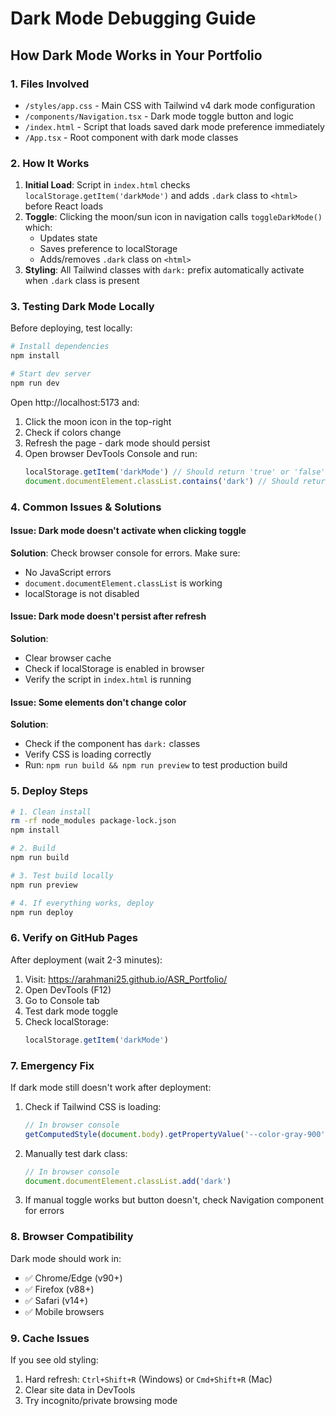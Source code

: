 # Dark Mode Debugging Guide

## How Dark Mode Works in Your Portfolio

### 1. **Files Involved**
- `/styles/app.css` - Main CSS with Tailwind v4 dark mode configuration
- `/components/Navigation.tsx` - Dark mode toggle button and logic
- `/index.html` - Script that loads saved dark mode preference immediately
- `/App.tsx` - Root component with dark mode classes

### 2. **How It Works**
1. **Initial Load**: Script in `index.html` checks `localStorage.getItem('darkMode')` and adds `.dark` class to `<html>` before React loads
2. **Toggle**: Clicking the moon/sun icon in navigation calls `toggleDarkMode()` which:
   - Updates state
   - Saves preference to localStorage
   - Adds/removes `.dark` class on `<html>`
3. **Styling**: All Tailwind classes with `dark:` prefix automatically activate when `.dark` class is present

### 3. **Testing Dark Mode Locally**

Before deploying, test locally:

```bash
# Install dependencies
npm install

# Start dev server
npm run dev
```

Open http://localhost:5173 and:
1. Click the moon icon in the top-right
2. Check if colors change
3. Refresh the page - dark mode should persist
4. Open browser DevTools Console and run:
   ```javascript
   localStorage.getItem('darkMode') // Should return 'true' or 'false'
   document.documentElement.classList.contains('dark') // Should return true/false
   ```

### 4. **Common Issues & Solutions**

#### Issue: Dark mode doesn't activate when clicking toggle
**Solution**: Check browser console for errors. Make sure:
- No JavaScript errors
- `document.documentElement.classList` is working
- localStorage is not disabled

#### Issue: Dark mode doesn't persist after refresh
**Solution**: 
- Clear browser cache
- Check if localStorage is enabled in browser
- Verify the script in `index.html` is running

#### Issue: Some elements don't change color
**Solution**: 
- Check if the component has `dark:` classes
- Verify CSS is loading correctly
- Run: `npm run build && npm run preview` to test production build

### 5. **Deploy Steps**

```bash
# 1. Clean install
rm -rf node_modules package-lock.json
npm install

# 2. Build
npm run build

# 3. Test build locally
npm run preview

# 4. If everything works, deploy
npm run deploy
```

### 6. **Verify on GitHub Pages**

After deployment (wait 2-3 minutes):
1. Visit: https://arahmani25.github.io/ASR_Portfolio/
2. Open DevTools (F12)
3. Go to Console tab
4. Test dark mode toggle
5. Check localStorage:
   ```javascript
   localStorage.getItem('darkMode')
   ```

### 7. **Emergency Fix**

If dark mode still doesn't work after deployment:

1. Check if Tailwind CSS is loading:
   ```javascript
   // In browser console
   getComputedStyle(document.body).getPropertyValue('--color-gray-900')
   ```

2. Manually test dark class:
   ```javascript
   // In browser console
   document.documentElement.classList.add('dark')
   ```

3. If manual toggle works but button doesn't, check Navigation component for errors

### 8. **Browser Compatibility**

Dark mode should work in:
- ✅ Chrome/Edge (v90+)
- ✅ Firefox (v88+)
- ✅ Safari (v14+)
- ✅ Mobile browsers

### 9. **Cache Issues**

If you see old styling:
1. Hard refresh: `Ctrl+Shift+R` (Windows) or `Cmd+Shift+R` (Mac)
2. Clear site data in DevTools
3. Try incognito/private browsing mode
